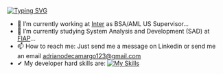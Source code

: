 [![Typing SVG](https://readme-typing-svg.demolab.com?font=Fira+Code&pause=1000&color=1B5E7B&random=false&width=435&lines=Hi+there!%F0%9F%91%8B;Bem-vindo!%F0%9F%91%8B)](https://git.io/typing-svg)

- 🔭 I’m currently working at [Inter](https://inter.co/) as BSA/AML US Supervisor...
- 🌱 I’m currently studying System Analysis and Development (SAD) at [FIAP](https://www.fiap.com.br/online/graduacao/tecnologo/analise-e-desenvolvimento-de-sistemas/)...
- 📫 How to reach me: Just send me a message on Linkedin or send me an email adrianodecamargo123@gmail.com
- ✔ My developer hard skills are:
[![My Skills](https://skillicons.dev/icons?i=js,html,css,angular,git,bootstrap,jquery,nodejs,py)](https://skillicons.dev)
